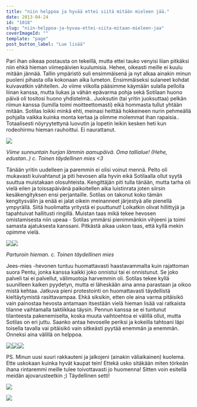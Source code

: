 ```yaml
---
title: "niin helppoa ja hyvää ettei siitä mitään mieleen jää."
date: 2013-04-24
id: "1018"
slug: "niin-helppoa-ja-hyvaa-ettei-siita-mitaan-mieleen-jaa"
coverImageId: ""
template: "page"
post_button_label: "Lue lisää"
---
```


Pari ihan oikeaa postausta on tekeillä, mutta ettei tauko venyisi liian pitkäksi niin ehkä hieman viimepäivien kuulumisia. Hehee, oikeasti meille ei kuulu mitään jännää. Tallin ympäristö suli ensimmäisenä ja nyt alkaa ainakin minun puoleni pihasta olla kokonaan aika lumeton. Ensimmäiseksi sulaneet kohdat kuivavatkin vähitellen. Jo viime viikolla pääsimme käymään sulalla pellolla liinan kanssa, mutta liukas ja vähän epävarma pohja sekä Sotilaan huono päivä oli tositosi huono yhdistelmä.. Juoksutin (tai yritin juoksuttaa) pelkän riimun kanssa (lumilla toimi moitteettomasti) eikä hommasta tullut yhtään mitään. Sotilas loikki minkä ehti, meinasi heittää hokkeineen nurin pehmeällä pohjalla vaikka kuinka monta kertaa ja olimme molemmat ihan rapaisia.. Totaalisesti nöyryytettynä luovutin ja lopetin leikin kesken heti kun rodeohirmu hieman rauhoittui. Ei naurattanut.

[![](/images/IMG_0893.JPG)](http://1.bp.blogspot.com/-ARlmGNNFad8/UXgvg5uw5bI/AAAAAAAAFps/LCCVQnxc9Tc/s1600/IMG_0893.JPG)

_Viime sunnuntain hurjan lämmin aamupäivä. Oma tallialue! (Hehe, edustan..) c. Toinen täydellinen mies <3_

Tänään yritin uudelleen ja paremmin ei olisi voinut mennä. Pelto oli mukavasti kuivahtanut ja piti hevosen alla hyvin eikä Sotilaalla ollut syytä suuttua muistakaan olosuhteista. Kengittäjän piti tulla tänään, mutta tarha oli vielä eilen ja toissapäivänä paikoitellen aika luistinrata joten siirsin kesäkengityksen ensi perjantaille. Sotilas on takonut koko tämän kengitysvälin ja enää ei jalat oikein meinanneet järjestyä alle pienellä ympyrällä. Siitä huolimatta yritystä ei puuttunut! Loikatkin olivat hillittyjä ja tapahtuivat hallitusti ringillä. Muistan taas mikä tekee hevosen omistamisesta niin upeaa - Sotilas ymmärsi pienimmänkin vihjeeni ja toimi samasta ajatuksesta kanssani. Pitkästä aikaa uskon taas, että kyllä mekin opimme vielä.

[![](/images/IMG_0898.JPG)](http://2.bp.blogspot.com/-Z_zi0RFGlmk/UXgvhagw_RI/AAAAAAAAFp4/FbPigBAZKjg/s1600/IMG_0898.JPG)[![](/images/IMG_0902.JPG)](http://2.bp.blogspot.com/-r6AgyhwkcGE/UXgvh2brJwI/AAAAAAAAFp8/pjCmTy1p7a4/s1600/IMG_0902.JPG)

_Parturoin hieman. c. Toinen täydellinen mies_

Jees-mies -hevonen tuntuu huomattavasti haastavammalta kuin rajattoman suora Pentu, jonka kanssa kaikki joko onnistui tai ei onnistunut. Se joko palveli tai ei palvellut, välimuotoja harvemmin oli. Sotilas tekee kyllä suunilleen kaiken pyydetyn, mutta ei läheskään aina anna parastaan ja oikoo mistä kehtaa. Jatkuva pieni protestointi on huomattavasti täydellistä kieltäytymistä rasittavampaa. Ehkä siksikin, etten ole aina varma pitäisikö vain painostaa hevosta antamaan itsestään vielä hieman lisää vai ratkaista tilanne vaihtamalla taktiikkaa täysin. Pennun kanssa se ei tuntunut tilanteesta pakenemiselta, koska muuta vaihtoehtoa ei välillä ollut, mutta Sotilas on eri juttu. Saanko antaa hevoselle periksi ja kokeilla tahtoani läpi toisella tavalla vai pitäisikö vain sitkeästi pyytää enemmän ja enemmän. Onneksi aina välillä on helppoa.

[![](/images/IMG_0065.JPG)](http://2.bp.blogspot.com/-kWBHTk_KY1I/UXg2hHYqapI/AAAAAAAAFqQ/C4ArnQhqKbo/s1600/IMG_0065.JPG)[![](/images/IMG_0903.JPG)](http://4.bp.blogspot.com/-yGv_paE87uY/UXgviZo0CzI/AAAAAAAAFqE/_sNiNZiTCZc/s1600/IMG_0903.JPG)[![](/images/IMG_0074.JPG)](http://2.bp.blogspot.com/-c2bHxz3A8Tk/UXg2hZy3j0I/AAAAAAAAFqU/7Wgi9SL-KRo/s1600/IMG_0074.JPG)

PS. Minun uusi suuri rakkauteni ja jalkojeni (ainakin väliaikainen) kuolema. Ette uskokaan kuinka hyvät kaupat tein! Ettekä usko sitäkään miten törkeän ihana rintaremmi meille tulee toivottavasti jo huomenna! Sitten voin esitellä meidän ajovarusteetkin ;) Täydellinen setti!

[![](/images/IMG_0896.png)](http://3.bp.blogspot.com/-2ySEBrLza0I/UXgvhgUZeRI/AAAAAAAAFqA/myqU3N0V1VA/s1600/IMG_0896.png)

[![](/images/ak.png)](http://1.bp.blogspot.com/-Ou8wXZPWMjA/UXg3-wH04TI/AAAAAAAAFqk/cIyik5IwKKE/s1600/ak.png)
